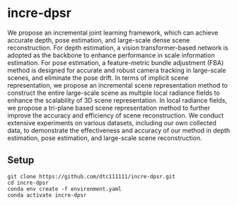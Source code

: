 # incre-dpsr
We propose an incremental joint learning framework, which can achieve accurate depth, pose estimation, and large-scale dense scene reconstruction. For depth estimation, a vision transformer-based network is adopted as the backbone to enhance performance in scale information estimation. For pose estimation, a feature-metric bundle adjustment (FBA) method is designed for accurate and robust camera tracking in large-scale scenes, and eliminate the pose drift. In terms of implicit scene representation, we propose an incremental scene representation method to construct the entire large-scale scene as multiple local radiance fields to enhance the scalability of 3D scene representation. In local radiance fields, we propose a tri-plane based scene representation method to further improve the accuracy and efficiency of scene reconstruction. We conduct extensive experiments on various datasets, including our own collected data, to demonstrate the effectiveness and accuracy of our method in depth estimation, pose estimation, and large-scale scene reconstruction.
## Setup
```
git clone https://github.com/dtc111111/incre-dpsr.git
cd incre-dpsr
conda env create -f environment.yaml
conda activate incre-dpsr
```
